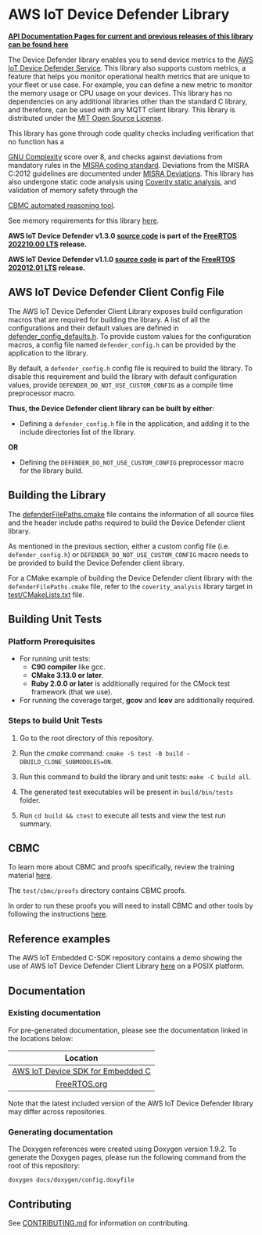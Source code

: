 # AWS IoT Device Defender Library

**[API Documentation Pages for current and previous releases of this library can be found here](https://aws.github.io/Device-Defender-for-AWS-IoT-embedded-sdk/)**

The Device Defender library enables you to send device metrics to the
[AWS IoT Device Defender Service](https://aws.amazon.com/iot-device-defender/).
This library also supports custom metrics, a feature that helps you monitor
operational health metrics that are unique to your fleet or use case. For
example, you can define a new metric to monitor the memory usage or CPU usage on
your devices. This library has no dependencies on any additional libraries other
than the standard C library, and therefore, can be used with any MQTT client
library. This library is distributed under the
[MIT Open Source License](LICENSE).

This library has gone through code quality checks including verification that no
function has a

[GNU Complexity](https://www.gnu.org/software/complexity/manual/complexity.html)
score over 8, and checks against deviations from mandatory rules in the
[MISRA coding standard](https://www.misra.org.uk). Deviations from the MISRA
C:2012 guidelines are documented under [MISRA Deviations](MISRA.md). This
library has also undergone static code analysis using
[Coverity static analysis](https://scan.coverity.com/), and validation of memory
safety through the

[CBMC automated reasoning tool](https://www.cprover.org/cbmc/).

See memory requirements for this library
[here](./docs/doxygen/include/size_table.md).

**AWS IoT Device Defender v1.3.0
[source code](https://github.com/aws/Device-Defender-for-AWS-IoT-embedded-sdk/tree/v1.3.0/source)
is part of the
[FreeRTOS 202210.00 LTS](https://github.com/FreeRTOS/FreeRTOS-LTS/tree/202210.00-LTS)
release.**

**AWS IoT Device Defender v1.1.0
[source code](https://github.com/aws/Device-Defender-for-AWS-IoT-embedded-sdk/tree/v1.1.0/source)
is part of the
[FreeRTOS 202012.01 LTS](https://github.com/FreeRTOS/FreeRTOS-LTS/tree/202012.01-LTS)
release.**

## AWS IoT Device Defender Client Config File

The AWS IoT Device Defender Client Library exposes build configuration macros
that are required for building the library. A list of all the configurations and
their default values are defined in
[defender_config_defaults.h](source/include/defender_config_defaults.h). To
provide custom values for the configuration macros, a config file named
`defender_config.h` can be provided by the application to the library.

By default, a `defender_config.h` config file is required to build the library.
To disable this requirement and build the library with default configuration
values, provide `DEFENDER_DO_NOT_USE_CUSTOM_CONFIG` as a compile time
preprocessor macro.

**Thus, the Device Defender client library can be built by either**:

- Defining a `defender_config.h` file in the application, and adding it to the
  include directories list of the library.

**OR**

- Defining the `DEFENDER_DO_NOT_USE_CUSTOM_CONFIG` preprocessor macro for the
  library build.

## Building the Library

The [defenderFilePaths.cmake](defenderFilePaths.cmake) file contains the
information of all source files and the header include paths required to build
the Device Defender client library.

As mentioned in the previous section, either a custom config file (i.e.
`defender_config.h`) or `DEFENDER_DO_NOT_USE_CUSTOM_CONFIG` macro needs to be
provided to build the Device Defender client library.

For a CMake example of building the Device Defender client library with the
`defenderFilePaths.cmake` file, refer to the `coverity_analysis` library target
in [test/CMakeLists.txt](test/CMakeLists.txt) file.

## Building Unit Tests

### Platform Prerequisites

- For running unit tests:
  - **C90 compiler** like gcc.
  - **CMake 3.13.0 or later**.
  - **Ruby 2.0.0 or later** is additionally required for the CMock test
    framework (that we use).
- For running the coverage target, **gcov** and **lcov** are additionally
  required.

### Steps to build **Unit Tests**

1. Go to the root directory of this repository.

1. Run the _cmake_ command:
   `cmake -S test -B build -DBUILD_CLONE_SUBMODULES=ON`.

1. Run this command to build the library and unit tests: `make -C build all`.

1. The generated test executables will be present in `build/bin/tests` folder.

1. Run `cd build && ctest` to execute all tests and view the test run summary.

## CBMC

To learn more about CBMC and proofs specifically, review the training material
[here](https://model-checking.github.io/cbmc-training).

The `test/cbmc/proofs` directory contains CBMC proofs.

In order to run these proofs you will need to install CBMC and other tools by
following the instructions
[here](https://model-checking.github.io/cbmc-training/installation.html).

## Reference examples

The AWS IoT Embedded C-SDK repository contains a demo showing the use of AWS IoT
Device Defender Client Library
[here](https://github.com/aws/aws-iot-device-sdk-embedded-C/tree/main/demos/defender/defender_demo_json)
on a POSIX platform.

## Documentation

### Existing documentation

For pre-generated documentation, please see the documentation linked in the
locations below:

|                                                                Location                                                                 |
| :-------------------------------------------------------------------------------------------------------------------------------------: |
|          [AWS IoT Device SDK for Embedded C](https://github.com/aws/aws-iot-device-sdk-embedded-C#releases-and-documentation)           |
| [FreeRTOS.org](https://freertos.org/Documentation/api-ref/device-defender-for-aws-iot-embedded-sdk/docs/doxygen/output/html/index.html) |

Note that the latest included version of the AWS IoT Device Defender library may
differ across repositories.

### Generating documentation

The Doxygen references were created using Doxygen version 1.9.2. To generate the
Doxygen pages, please run the following command from the root of this
repository:

```shell
doxygen docs/doxygen/config.doxyfile
```

## Contributing

See [CONTRIBUTING.md](./.github/CONTRIBUTING.md) for information on
contributing.
